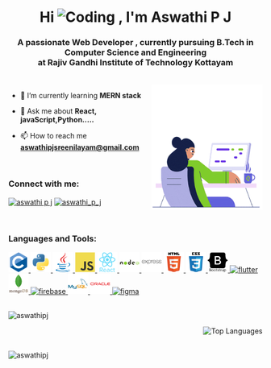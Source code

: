 <h1 align="center">Hi 
  <img  alt="Coding" width="40" height="40" src="https://user-images.githubusercontent.com/74038190/214644152-52f47eb3-5e31-4f47-8758-05c9468d5596.gif">
  , I'm Aswathi P J</h1>
<h3 align="center">A passionate Web Developer ,
  currently pursuing B.Tech in Computer Science and Engineering <br>at Rajiv Gandhi Institute of Technology Kottayam</h3>
<br>
<img align="right" alt="Coding" width="220" height="250" src="./image2.gif">

- 🌱 I’m currently learning **MERN stack**

- 💬 Ask me about **React, javaScript,Python.....**

- 📫 How to reach me **aswathipjsreenilayam@gmail.com**
<br>
<h3 align="left">Connect with me:</h3>
<p align="left">
<a href="https://linkedin.com/in/aswathi-p-j-585002153" target="blank"><img align="center" src="https://raw.githubusercontent.com/rahuldkjain/github-profile-readme-generator/master/src/images/icons/Social/linked-in-alt.svg" alt="aswathi p j" height="30" width="40" /></a>
<a href="https://instagram.com/aswathi_p_j" target="blank"><img align="center" src="https://raw.githubusercontent.com/rahuldkjain/github-profile-readme-generator/master/src/images/icons/Social/instagram.svg" alt="aswathi_p_j" height="30" width="40" /></a>
</p>
<br>


<h3 align="left">Languages and Tools:</h3>
<p align="left"> 

  <a href="https://www.cprogramming.com/" target="_blank" rel="noreferrer"> <img src="https://raw.githubusercontent.com/devicons/devicon/master/icons/c/c-original.svg" alt="c" width="40" height="40"/> </a> 
  <a href="https://www.python.org" target="_blank" rel="noreferrer"> <img src="https://raw.githubusercontent.com/devicons/devicon/master/icons/python/python-original.svg" alt="python" width="40" height="40"/> </a> 
  <a href="https://www.java.com" target="_blank" rel="noreferrer"> <img src="https://raw.githubusercontent.com/devicons/devicon/master/icons/java/java-original.svg" alt="java" width="40" height="40"/> </a>
  <a href="https://developer.mozilla.org/en-US/docs/Web/JavaScript" target="_blank" rel="noreferrer"> <img src="https://raw.githubusercontent.com/devicons/devicon/master/icons/javascript/javascript-original.svg" alt="javascript" width="40" height="40"/> </a> 
  <a href="https://reactjs.org/" target="_blank" rel="noreferrer"> <img src="https://raw.githubusercontent.com/devicons/devicon/master/icons/react/react-original-wordmark.svg" alt="react" width="40" height="40"/> </a> 
   <a href="https://nodejs.org" target="_blank" rel="noreferrer"> <img src="https://raw.githubusercontent.com/devicons/devicon/master/icons/nodejs/nodejs-original-wordmark.svg" alt="nodejs" width="40" height="40"/> </a> 
   <a href="https://expressjs.com" target="_blank" rel="noreferrer"> <img src="https://raw.githubusercontent.com/devicons/devicon/master/icons/express/express-original-wordmark.svg" alt="express" width="40" height="40"/> </a>
  <a href="https://www.w3.org/html/" target="_blank" rel="noreferrer"> <img src="https://raw.githubusercontent.com/devicons/devicon/master/icons/html5/html5-original-wordmark.svg" alt="html5" width="40" height="40"/> </a>
  <a href="https://www.w3schools.com/css/" target="_blank" rel="noreferrer"> <img src="https://raw.githubusercontent.com/devicons/devicon/master/icons/css3/css3-original-wordmark.svg" alt="css3" width="40" height="40"/> </a>
    <a href="https://getbootstrap.com" target="_blank" rel="noreferrer"> <img src="https://raw.githubusercontent.com/devicons/devicon/master/icons/bootstrap/bootstrap-plain-wordmark.svg" alt="bootstrap" width="40" height="40"/> </a> 
    <a href="https://flutter.dev" target="_blank" rel="noreferrer"> <img src="https://www.vectorlogo.zone/logos/flutterio/flutterio-icon.svg" alt="flutter" width="40" height="40"/> </a>
    <a href="https://www.mongodb.com/" target="_blank" rel="noreferrer"> <img src="https://raw.githubusercontent.com/devicons/devicon/master/icons/mongodb/mongodb-original-wordmark.svg" alt="mongodb" width="40" height="40"/> </a> 
  <a href="https://firebase.google.com/" target="_blank" rel="noreferrer"> <img src="https://www.vectorlogo.zone/logos/firebase/firebase-icon.svg" alt="firebase" width="40" height="40"/> </a>    <a href="https://www.mysql.com/" target="_blank" rel="noreferrer"> <img src="https://raw.githubusercontent.com/devicons/devicon/master/icons/mysql/mysql-original-wordmark.svg" alt="mysql" width="40" height="40"/> </a> 
  <a href="https://www.oracle.com/" target="_blank" rel="noreferrer"> <img src="https://raw.githubusercontent.com/devicons/devicon/master/icons/oracle/oracle-original.svg" alt="oracle" width="40" height="40"/> </a> 
<a href="https://www.figma.com/" target="_blank" rel="noreferrer"> <img src="https://www.vectorlogo.zone/logos/figma/figma-icon.svg" alt="figma" width="40" height="40"/> </a> 
  <br>
<br>
  <!---
<p><img align="left" src="https://github-readme-stats.vercel.app/api/top-langs?username=aswathipj&show_icons=true&locale=en&layout=compact" alt="aswathipj" /></p>--->
  
<p>&nbsp;<img align="left" src="https://github-readme-stats.vercel.app/api?username=aswathipj&show_icons=true&locale=en&include_all_commits=true" alt="aswathipj" /></p>

<a href="https://github.com/aswathipj" align="right"><img align="right" src="https://github-readme-stats.vercel.app/api/top-langs/?username=aswathipj&langs_count=7&title_color=0891b2&text_color=ffffff&icon_color=0891b2&bg_color=1c1917&hide_border=true&locale=en&custom_title=Top%20%Languages" alt="Top Languages" /></a>



<br>
<br>

<p><img align="left" src="https://github-readme-streak-stats.herokuapp.com/?user=aswathipj&" alt="aswathipj" /></p>



<!---
<img height="180em" src="https://github-readme-stats-eight-theta.vercel.app/api?username=aswathipj&show_icons=true&theme=algolia&include_all_commits=true&count_private=true"/>

<!---
AswathiPJ/AswathiPJ is a ✨ special ✨ repository because its `README.md` (this file) appears on your GitHub profile.
You can click the Preview link to take a look at your changes.
--->
